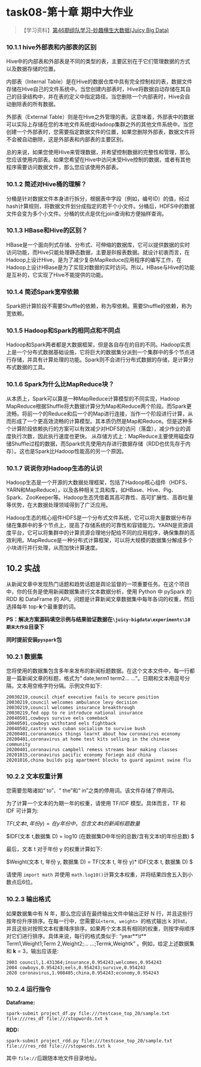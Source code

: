 # task08-第十章 期中大作业

> 【学习资料】[第46期组队学习-妙趣横生大数据(Juicy Big Data)](https://datawhalechina.github.io/juicy-bigdata)

### 10.1.1 hive外部表和内部表的区别

Hive中的内部表和外部表是不同的类型的表，主要区别在于它们管理数据的方式以及数据存储的位置。

内部表（Internal Table）是在Hive的数据仓库中具有完全控制权的表，数据文件存储在Hive自己的文件系统中。当您创建内部表时，Hive将数据自动存储在其自己的目录结构中，并在表的定义中指定路径。当您删除一个内部表时，Hive会自动删除表的所有数据。

外部表（External Table）则是在Hive之外管理的表。这意味着，外部表中的数据可以实际上存储在您的本地文件系统或Hadoop集群之外的其他文件系统中。当您创建一个外部表时，您需要指定数据文件的位置，如果您删除外部表，数据文件将不会被自动删除，这是外部表和内部表的主要区别。

总的来说，如果您使用Hive来管理数据，并希望控制数据的完整性和管理，那么您应该使用内部表。如果您希望在Hive中访问未受Hive控制的数据，或者有其他程序需要访问数据文件，那么您应该使用外部表。

### 10.1.2 简述对Hive桶的理解？

分桶是针对数据文件本身进行拆分，根据表中字段（例如，编号ID）的值，经过hash计算规则，将数据文件划分成指定的若干个小文件。分桶后，HDFS中的数据文件会变为多个小文件。分桶的优点是优化join查询和方便抽样查询。

### 10.1.3 HBase和Hive的区别？

HBase是一个面向列式存储、分布式、可伸缩的数据库，它可以提供数据的实时访问功能，而Hive只能处理静态数据，主要是BI报表数据。就设计初衷而言，在Hadoop上设计Hive，是为了减少复杂MapReduce应用程序的编写工作，在Hadoop上设计HBase是为了实现对数据的实时访问。所以，HBase与Hive的功能是互补的，它实现了Hive不能提供的功能。

### 10.1.4 简述Spark宽窄依赖

Spark把计算阶段不需要Shuffle的依赖，称为窄依赖。需要Shuffle的依赖，称为宽依赖。

### 10.1.5 Hadoop和Spark的相同点和不同点

Hadoop和Spark两者都是大数据框架，但是各自存在的目的不同。Hadoop实质上是一个分布式数据基础设施，它将巨大的数据集分派到一个集群中的多个节点进行存储，并具有计算处理的功能。Spark则不会进行分布式数据的存储，是计算分布式数据的工具。

### 10.1.6 Spark为什么比MapReduce块？

从本质上，Spark可以算是一种MapReduce计算模型的不同实现，Hadoop MapReduce根据Shuffle将大数据计算分为Map和Reduce两个阶段。而Spark更流畅，将前一个的Reduce和后一个的Map进行连接，当作一个阶段进行计算，从而形成了一个更高效流畅的计算模型。其本质仍然是Map和Reduce。但是这种多个计算阶段依赖执行的方案可以有效减少对HDFS的访问（落盘），减少作业的调度执行次数，因此执行速度也更快。
从存储方式上：MapReduce主要使用磁盘存储Shuffle过程的数据，而Spark优先使用内存进行数据存储（RDD也优先存于内存）。这也是Spark比Hadoop性能高的另一个原因。

### 10.1.7 说说你对Hadoop生态的认识

Hadoop生态是一个开源的大数据处理框架，包括了Hadoop核心组件（HDFS、YARN和MapReduce），以及各种相关工具和库，如HBase、Hive、Pig、Spark、ZooKeeper等。Hadoop生态凭借着其高可靠性、高可扩展性、高吞吐量等优势，在大数据处理领域得到了广泛应用。

Hadoop生态的核心组件HDFS是一个分布式文件系统，它可以将大量数据分布存储在集群中的多个节点上，提高了存储系统的可靠性和容错能力。YARN是资源调度平台，它可以将集群中的计算资源合理地分配给不同的应用程序，确保集群的高效利用。MapReduce是一种分布式计算框架，可以将大规模的数据集分解成多个小块进行并行处理，从而加快计算速度。

## 10.2 实战

从新闻文章中发现热门话题和趋势话题是舆论监督的一项重要任务。在这个项目中，你的任务是使用新闻数据集进行文本数据分析，使用 Python 中 pySpark 的 RDD 和 DataFrame 的 API。问题是计算新闻文章数据集中每年各词的权重，然后选择每年 top-**k**个最重要的词。

**PS：解决方案源码填空示例与结果验证数据在`\juicy-bigdata\experiments\10 期末大作业`目录下**

**同时提前安装`pyspark`包**

### 10.2.1 数据集

您将使用的数据集包含多年来发布的新闻标题数据。在这个文本文件中，每一行都是一篇新闻文章的标题，格式为“ date,term1 term2... ...”。日期和文本用逗号分隔，文本用空格字符分隔。示例文件如下:

```
20030219,council chief executive fails to secure position
20030219,council welcomes ambulance levy decision
20030219,council welcomes insurance breakthrough
20030219,fed opp to re introduce national insurance
20040501,cowboys survive eels comeback
20040501,cowboys withstand eels fightback
20040502,castro vows cuban socialism to survive bush
20200401,coronanomics things learnt about how coronavirus economy
20200401,coronavirus at home test kits selling in the chinese community
20200401,coronavirus campbell remess streams bear making classes
20201015,coronavirus pacific economy foriegn aid china
20201016,china builds pig apartment blocks to guard against swine flu
```

### 10.2.2 文本权重计算

您需要忽略诸如“ to”、“ the”和“ in”之类的停用词。该文件存储了停用词。

为了计算一个文本的为期一年的权重，请使用 TF/IDF 模型。具体而言，TF 和 IDF 可计算为:

$TF(文本 t, 年份 y) = 在 y 年份中，包含文本 t 的新闻标题数量$

$IDF(文本 t,数据集 D) = log10 (在数据集D中年份的总数/含有文本t的年份总数) $

最后，文本 t 对于年份 y 的权重计算如下:

$Weight(文本 t, 年份 y, 数据集 D) = TF(文本 t, 年份 y)* IDF(文本 t, 数据集 D) $

请使用 `import math` 并使用 `math.log10()`计算文本权重，并将结果四舍五入到小数点后6位。

### 10.2.3 输出格式

如果数据集中有 N 年，那么您应该在最终输出文件中输出正好 N 行，并且这些行按年份升序排序。在每一行中，您需要以`<term, weight> `的格式输出 k 对list，并且这些对按照文本权重降序排序。如果两个文本具有相同的权重，则按字母顺序对它们进行排序。具体来说，每行的格式类似于: 
“year**\t** Term1,Weight1;Term 2,Weight2;… …;Termk,Weightk” 。例如，给定上述数据集和 **k** = 3，输出应该是:

```
2003 council,1.431364;insurance,0.954243;welcomes,0.954243
2004 cowboys,0.954243;eels,0.954243;survive,0.954243
2020 coronavirus,1.908485;china,0.954243;economy,0.954243
```

### 10.2.4 运行指令

**Dataframe:**

```
spark-submit project_df.py file:///testcase_top_20/sample.txt file:///res_df file:///stopwords.txt k
```

**RDD:**

```
spark-submit project_rdd.py file:///testcase_top_20/sample.txt file:///res_rdd file:///stopwords.txt k
```

其中 `file://`后跟随本地文件目录地址。
